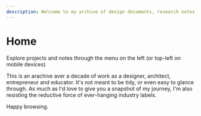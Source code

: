 ```yaml
---
description: Welcome to my archive of design documents, research notes and ongoing quests.
---
```


# Home

Explore projects and notes through the menu on the left (or top-left on mobile devices)&#x20;

This is an arachive aver a decade of work as a designer, architect, entrepreneur and educator. It's not meant to be tidy, or even easy to glance through. As much as I'd love to give you a snapshot of my journey, I'm also resisting the reductive force of ever-hanging industry labels.&#x20;

Happy browsing.



